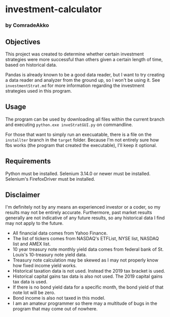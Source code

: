 # investment-calculator
### by ComradeAkko

## Objectives
This project was created to determine whether certain investment strategies were more successful than others given a certain length of time, based on historical data.

Pandas is already known to be a good data reader, but I want to try creating a data reader and analyzer from the ground up, so I won't be using it. See `investmentStrat.md` for more information regarding the investment strategies used in this program.

## Usage
The program can be used by downloading all files within the current branch and executing `python.exe inveStratGUI.py` on commandline.

For those that want to simply run an execuatable, there is a file on the `installter` branch in the `target` folder. Because I'm not entirely sure how fbs works (the program that created the executable), I'll keep it optional.

## Requirements
Python must be installed.
Selenium 3.14.0 or newer must be installed.
Selenium's FirefoxDriver must be installed.

## Disclaimer
I'm definitely not by any means an experienced investor or a coder, so my results may not be entirely accurate. Furthermore, past market results generally are not indicative of any future results, so any historical data I find may not apply to the future. 

- All financial data comes from Yahoo Finance.
- The list of tickers comes from NASDAQ's ETFList, NYSE list, NASDAQ list and AMEX list.
- 10 year treasury note monthly yield data comes from federal bank of St. Louis's 10-treasury note yield data.
- Treasury note calculation may be skewed as I may not properly know how fixed income yield works.
- Historical taxation data is not used. Instead the 2019 tax bracket is used.
- Historical capital gains tax data is also not used. The 2019 capital gains tax data is used.
- If there is no bond yield data for a specific month, the bond yield of that note lot will be zero.
- Bond income is also not taxed in this model.
- I am an amateur programmer so there may a multitude of bugs in the program that may come out of nowhere.